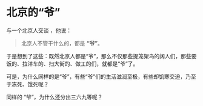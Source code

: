 # 北京的“爷”
与一个北京人交谈 ，他说：
> 北京人不管干什么的，都是 **“爷”**。

于是想到了这些：既然北京人都是“爷”，那么不仅那些提笼架鸟的阔人们，那些要饭的、拉洋车的、扫大街的、做工的们，就都是“爷”了。

可是，为什么同样的是“爷”，有些“爷”们的生活滋润至极，有些却饥寒交迫，乃至于冻死、饿死呢？  

同样的 “爷”，为什么还分出三六九等呢？
